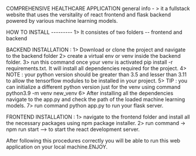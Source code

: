 COMPREHENSIVE HEALTHCARE APPLICATION
general info - > it a fullstack website that uses the versitality of react frontend and flask backend powered by various machine learning models.
                  
HOW TO INSTALL ---------
1> It consistes of two folders -- frontend and backend

BACKEND INSTALLATION : 
1>   Download or clone the project and navigate to the backend folder 
2>   create a virtual env or venv inside the backend folder.
3>   run this command once your venv is activated pip install -r requirements.txt. It will install all dependencies required for the project.
4>   NOTE : your python version should be greater than 3.5 and lesser than 3.11 to allow the tensorflow modules to be installed in your project.
5>   TIP : you can initialize a different python version just for the venv using command python3.9 -m venv new_venv
6>   After installing all the dependencies navigate to the app.py and check the path of the loaded machine learning models.
7>   run command python app.py to run your flask server.

FRONTEND INSTALLATION :
1>  navigate to the frontend folder and install all the necessary packages using npm package installer.
2>  run command ->    npm run start --> to start the react development server.

After following this procedures correctly you will be able to run this web application on your local machine.ENJOY.
